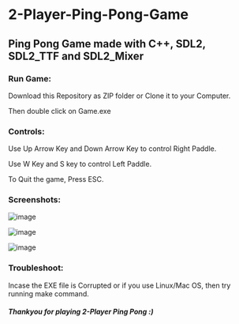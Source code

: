 # 2-Player-Ping-Pong-Game
## Ping Pong Game made with C++, SDL2, SDL2_TTF and SDL2_Mixer

### Run Game:
Download this Repository as ZIP folder or Clone it to your Computer.

Then double click on Game.exe

### Controls:
Use Up Arrow Key and Down Arrow Key to control Right Paddle.

Use W Key and S key to control Left Paddle.

To Quit the game, Press ESC.

### Screenshots:
![image](https://user-images.githubusercontent.com/77500668/166126998-020a4c01-51f5-490e-845b-09f83b248311.png)

![image](https://user-images.githubusercontent.com/77500668/166127001-d61fe7d7-3e30-4e72-b963-1a90f3be6fda.png)

![image](https://user-images.githubusercontent.com/77500668/166127002-bb005bc6-e32e-44d7-b92a-7c7521513a0b.png)

### Troubleshoot:
Incase the EXE file is Corrupted or if you use Linux/Mac OS, then try running make command.

##### Thankyou for playing 2-Player Ping Pong :)
